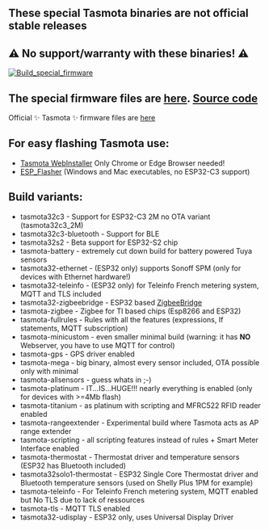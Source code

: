 ## These special Tasmota binaries are not official stable releases

## :warning: No support/warranty with these binaries! :warning:

[![Build_special_firmware](https://github.com/Jason2866/Tasmota-build/actions/workflows/Build_special_firmware.yml/badge.svg)](https://github.com/Jason2866/Tasmota-build/actions/workflows/Build_special_firmware.yml)

## The special firmware files are [here](https://github.com/Jason2866/Tasmota-specials/tree/firmware/firmware). [Source code](https://github.com/Jason2866/Tasmota-build)<br>
Official ✨ Tasmota ✨ firmware files are [here](https://github.com/arendst/Tasmota-firmware)

## For easy flashing Tasmota use:
- [Tasmota WebInstaller](https://jason2866.github.io/Tasmota-specials/) Only Chrome or Edge Browser needed!
- [ESP_Flasher](https://github.com/Jason2866/ESP_Flasher/releases) (Windows and Mac executables, no ESP32-C3 support)

## Build variants:
 - tasmota32c3 - Support for ESP32-C3 2M no OTA variant (tasmota32c3_2M)
 - tasmota32c3-bluetooth - Support for BLE
 - tasmota32s2 - Beta support for ESP32-S2 chip
 - tasmota-battery - extremely cut down build for battery powered Tuya sensors
 - tasmota32-ethernet - (ESP32 only) supports Sonoff SPM (only for devices with Ethernet hardware!)
 - tasmota32-teleinfo - (ESP32 only) for Teleinfo French metering system, MQTT and TLS included 
 - tasmota32-zigbeebridge - ESP32 based [ZigbeeBridge](https://templates.blakadder.com/ewelink_ZB-GW03.html)
 - tasmota-zigbee - Zigbee for TI based chips (Esp8266 and ESP32)
 - tasmota-fullrules - Rules with all the features (expressions, If statements, MQTT subscription)
 - tasmota-minicustom - even smaller minimal build (warning: it has **NO** Webserver, you have to use MQTT for control)
 - tasmota-gps - GPS driver enabled
 - tasmota-mega - big binary, almost every sensor included, OTA possible only with minimal
 - tasmota-allsensors - guess whats in ;-)
 - tasmota-platinum - IT...IS...HUGE!!! nearly everything is enabled (only for devices with >=4Mb flash)
 - tasmota-titanium - as platinum with scripting and MFRC522 RFID reader enabled
 - tasmota-rangeextender - Experimental build where Tasmota acts as AP range extender
 - tasmota-scripting - all scripting features instead of rules + Smart Meter Interface enabled
 - tasmota-thermostat - Thermostat driver and temperature sensors (ESP32 has Bluetooth included)
 - tasmota32solo1-thermostat - ESP32 Single Core Thermostat driver and Bluetooth temperature sensors (used on Shelly Plus 1PM for example)
 - tasmota-teleinfo - For Teleinfo French metering system, MQTT enabled but No TLS due to lack of ressources
 - tasmota-tls - MQTT TLS enabled
 - tasmota32-udisplay - ESP32 only, uses Universal Display Driver
